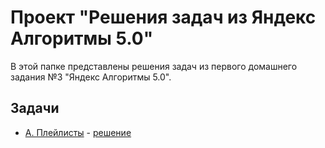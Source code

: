 # Проект "Решения задач из Яндекс Алгоритмы 5.0"

В этой папке представлены решения задач из первого домашнего задания №3 "Яндекс Алгоритмы 5.0".

## Задачи

- [A. Плейлисты](A_PlaylistProblem/A_PlaylistProblem.md) - [решение](A_PlaylistProblem/A.java)